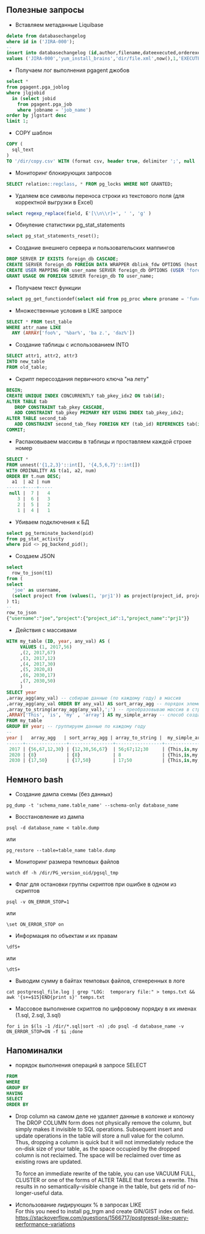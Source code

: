 ## Полезные запросы
- Вставляем метаданные Liquibase  
```sql
delete from databasechangelog
where id in ('JIRA-000');
--
insert into databasechangelog (id,author,filename,dateexecuted,orderexecuted,exectype,md5sum,description,comments,tag,liquibase)
values ('JIRA-000','yum_install_brains','dir/file.xml',now(),1,'EXECUTED',null,'sql','',null,'3.5.3');
```

- Получаем лог выполнения pgagent джобов  
```sql
select *
from pgagent.pga_joblog
where jlgjobid
  in (select jobid
    from pgagent.pga_job
    where jobname = 'job_name')
order by jlgstart desc
limit 1;
```

- COPY шаблон  
```sql
COPY (
  sql_text
)
TO '/dir/copy.csv' WITH (format csv, header true, delimiter ';', null 'null', encoding 'WIN1251');
```

- Мониторинг блокирующих запросов  
```sql
SELECT relation::regclass, * FROM pg_locks WHERE NOT GRANTED;
```

- Удаляем все символы переноса строки из текстового поля (для корректной выгрузки в Excel)  
```sql
select regexp_replace(field, E'[\\n\\r]+', ' ', 'g' )
```

- Обнуление статистики pg_stat_statements  
```sql
select pg_stat_statements_reset();
```

- Создание внешнего сервера и пользовательских маппингов  
```sql
DROP SERVER IF EXISTS foreign_db CASCADE;
CREATE SERVER foreign_db FOREIGN DATA WRAPPER dblink_fdw OPTIONS (host 'host-name', dbname 'foreign_db');
CREATE USER MAPPING FOR user_name SERVER foreign_db OPTIONS (USER 'foreign_user', PASSWORD 'foreign_pass');
GRANT USAGE ON FOREIGN SERVER foreign_db TO user_name;
```

- Получаем текст функции  
```sql
select pg_get_functiondef(select oid from pg_proc where proname = 'func_name');
```

- Множественные условия в LIKE запросе  
```sql
SELECT * FROM test_table
WHERE attr_name LIKE
  ANY (ARRAY['foo%', '%bar%', 'ba z.', 'daz%'])
```

- Создание таблицы с использованием INTO  
```sql
SELECT attr1, attr2, attr3
INTO new_table
FROM old_table;
```

- Скрипт пересоздания первичного ключа "на лету"  
```sql
BEGIN;
CREATE UNIQUE INDEX CONCURRENTLY tab_pkey_idx2 ON tab(id);
ALTER TABLE tab
   DROP CONSTRAINT tab_pkey CASCADE,
   ADD CONSTRAINT tab_pkey PRIMARY KEY USING INDEX tab_pkey_idx2;
ALTER TABLE second_tab
   ADD CONSTRAINT second_tab_fkey FOREIGN KEY (tab_id) REFERENCES tab(id) NOT VALID;
COMMIT;
```

- Распаковываем массивы в таблицы и проставляем каждой строке номер  
```sql
SELECT *
FROM unnest('{1,2,3}'::int[], '{4,5,6,7}'::int[])
WITH ORDINALITY AS t(a1, a2, num)
ORDER BY t.num DESC;
  a1  | a2 | num
------+----+-----
 null |  7 |   4
    3 |  6 |   3
    2 |  5 |   2
    1 |  4 |   1
```

- Убиваем подключения к БД  
```sql
select pg_terminate_backend(pid)
from pg_stat_activity
where pid <> pg_backend_pid();
```

- Создаем JSON  
```sql
select
  row_to_json(t1)
from (
select
  'joe' as username,
  (select project from (values(1, 'prj1')) as project(project_id, project_name)) as project
) t1;
--
row_to_json
{"username":"joe","project":{"project_id":1,"project_name":"prj1"}}
```

- Действия с массивами  
```sql
WITH my_table (ID, year, any_val) AS (
     VALUES (1, 2017,56)
     ,(2, 2017,67)
     ,(3, 2017,12)
     ,(4, 2017,30)
     ,(5, 2020,8)
     ,(6, 2030,17)
     ,(7, 2030,50)
     )
SELECT year
,array_agg(any_val) -- собираю данные (по каждому году) в массив
,array_agg(any_val ORDER BY any_val) AS sort_array_agg -- порядок элементов можно отсортировать (с  9+ версии Postgres)
,array_to_string(array_agg(any_val),';') -- преобразовываю массив в строку
,ARRAY['This', 'is', 'my' , 'array'] AS my_simple_array -- способ создания массива
FROM my_table
GROUP BY year; -- группируем данные по каждому году
--
year |   array_agg   | sort_array_agg | array_to_string |  my_simple_array
------+---------------+----------------+-----------------+--------------------
 2017 | {56,67,12,30} | {12,30,56,67}  | 56;67;12;30     | {This,is,my,array}
 2020 | {8}           | {8}            | 8               | {This,is,my,array}
 2030 | {17,50}       | {17,50}        | 17;50           | {This,is,my,array}
```

## Немного bash
- Создание дампа схемы (без данных)  
```
pg_dump -t 'schema_name.table_name' --schema-only database_name
```

- Восстановление из дампа  
```
psql -d database_name < table.dump
```  
или  
```
pg_restore --table=table_name table.dump
```

- Мониторинг размера темповых файлов  
```
watch df -h /dir/PG_version_oid/pgsql_tmp
```

- Флаг для остановки группы скриптов при ошибке в одном из скриптов  
```
psql -v ON_ERROR_STOP=1
```  
или  
```
\set ON_ERROR_STOP on
```

- Информация по объектам и их правам  
```
\dfS+
```  
или  
```
\dtS+
```

- Выводим сумму в байтах темповых файлов, сгенеренных в логе  
```
cat postgresql_file.log | grep "LOG:  temporary file:" > temps.txt && awk '{s+=$15}END{print s}' temps.txt
```

- Массовое выполнение скриптов по цифровому порядку в их именах (1.sql, 2.sql, 3.sql)  
```
for i in $(ls -1 /dir/*.sql|sort -n) ;do psql -d database_name -v ON_ERROR_STOP=ON -f $i ;done
```

## Напоминалки
- порядок выполнения операций в запросе SELECT  
```sql
FROM
WHERE
GROUP BY
HAVING
SELECT
ORDER BY
```

- Drop column на самом деле не удаляет данные в колонке и колонку  
The DROP COLUMN form does not physically remove the column, but simply makes it invisible to SQL operations.
Subsequent insert and update operations in the table will store a null value for the column. Thus, dropping a column is quick but it will not immediately reduce
the on-disk size of your table, as the space occupied by the dropped column is not reclaimed. The space will be reclaimed over time as existing rows are updated.

  To force an immediate rewrite of the table, you can use VACUUM FULL, CLUSTER or one of the forms of ALTER TABLE that forces a rewrite.
  This results in no semantically-visible change in the table, but gets rid of no-longer-useful data.

- Использование лидирующих % в запросах LIKE  
For this you need to install pg_trgm and create GIN/GIST index on field.
https://stackoverflow.com/questions/1566717/postgresql-like-query-performance-variations
